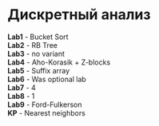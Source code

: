 # Дискретный анализ

**Lab1** - Bucket Sort </br>
**Lab2** - RB Tree </br>
**Lab3** - no variant   
**Lab4** - Aho-Korasik + Z-blocks </br>
**Lab5** - Suffix array </br>
**Lab6** - Was optional lab </br>
**Lab7** - 4 </br>
**Lab8** - 1 </br>
**Lab9** - Ford-Fulkerson </br>
**KP** - Nearest neighbors </br>



